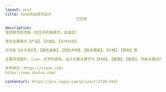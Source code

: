 ```yaml
---                
layout: post       
title: SaaS网站首页设计
                                已完成
           
description: 
官网首页的改版（包含手机端首页，自适应）

首页主要展示【产品】、【功能】、【合作伙伴】

分页有【关于我们】、【服务条款】、【隐私声明】、【版本更新】、【价格】、【帮助】等

主要涉及图片、icon、文字的展现，设计元素关键字为【科技】、【数据】、【智能】，风格关键词为【扁平化】、【简洁】、【色彩统一】、【交互创新】

参考网页：https://slack.com/
https://www.zhulux.com/
     
contenturl: https://pro.lagou.com/project/2720.html      
---                 
```

